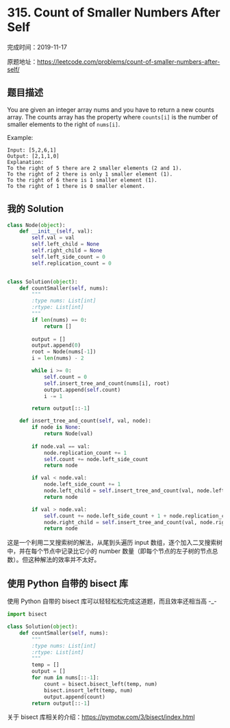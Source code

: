 # 315. Count of Smaller Numbers After Self

完成时间：2019-11-17

原题地址：https://leetcode.com/problems/count-of-smaller-numbers-after-self/

## 题目描述

You are given an integer array nums and you have to return a new counts array. The counts array has the property where `counts[i]` is the number of smaller elements to the right of `nums[i]`.

Example:
```
Input: [5,2,6,1]
Output: [2,1,1,0] 
Explanation:
To the right of 5 there are 2 smaller elements (2 and 1).
To the right of 2 there is only 1 smaller element (1).
To the right of 6 there is 1 smaller element (1).
To the right of 1 there is 0 smaller element.
```

## 我的 Solution
```python
class Node(object):
    def __init__(self, val):
        self.val = val
        self.left_child = None
        self.right_child = None
        self.left_side_count = 0
        self.replication_count = 0


class Solution(object):
    def countSmaller(self, nums):
        """
        :type nums: List[int]
        :rtype: List[int]
        """
        if len(nums) == 0:
            return []
        
        output = []
        output.append(0)
        root = Node(nums[-1])
        i = len(nums) - 2

        while i >= 0:
            self.count = 0
            self.insert_tree_and_count(nums[i], root)
            output.append(self.count)
            i -= 1

        return output[::-1]

    def insert_tree_and_count(self, val, node):
        if node is None:
            return Node(val)
        
        if node.val == val:
            node.replication_count += 1
            self.count += node.left_side_count
            return node

        if val < node.val:
            node.left_side_count += 1
            node.left_child = self.insert_tree_and_count(val, node.left_child)
            return node

        if val > node.val:
            self.count += node.left_side_count + 1 + node.replication_count
            node.right_child = self.insert_tree_and_count(val, node.right_child)
            return node
```

这是一个利用二叉搜索树的解法，从尾到头遍历 input 数组，逐个加入二叉搜索树中，并在每个节点中记录比它小的 number 数量（即每个节点的左子树的节点总数）。但这种解法的效率并不太好。

## 使用 Python 自带的 bisect 库
使用 Python 自带的 bisect 库可以轻轻松松完成这道题，而且效率还相当高 -_-
```python
import bisect

class Solution(object):
    def countSmaller(self, nums):
        """
        :type nums: List[int]
        :rtype: List[int]
        """
        temp = []
        output = []
        for num in nums[::-1]:
            count = bisect.bisect_left(temp, num)
            bisect.insort_left(temp, num)
            output.append(count)
        return output[::-1]
```
关于 bisect 库相关的介绍：https://pymotw.com/3/bisect/index.html